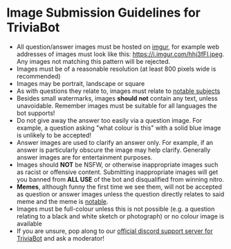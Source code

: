 # Image Submission Guidelines for TriviaBot

* All question/answer images must be hosted on [imgur](https://imgur.com), for example web addresses of images must look like this: https://i.imgur.com/hhj3fFl.jpeg. Any images not matching this pattern will be rejected.
* Images must be of a reasonable resolution (at least 800 pixels wide is recommended)
* Images may be portrait, landscape or square
* As with questions they relate to, images must relate to [notable subjects](https://en.wikipedia.org/wiki/Wikipedia:Notability)
* Besides small watermarks, images **should not** contain any text, unless unavoidable. Remember images must be suitable for all languages the bot supports!
* Do not give away the answer too easily via a question image. For example, a question asking "what colour is this" with a solid blue image is unlikely to be accepted!
* Answer images are used to clarify an answer only. For example, if an answer is particularly obscure the image may help clarify. Generally answer images are for entertainment purposes.
* Images should **NOT** be NSFW, or otherwise inappropriate images such as racist or offensive content. Submitting inappropriate images will get you banned from **ALL USE** of the bot and disqualified from winning nitro.
* **Memes**, although funny the first time we see them, will not be accepted as question or answer images unless the question directly relates to said meme and the meme is [notable](https://en.wikipedia.org/wiki/Wikipedia:Notability).
* Images must be full-colour unless this is not possible (e.g. a question relating to a black and white sketch or photograph) or no colour image is available
* If you are unsure, pop along to our [official discord support server for TriviaBot](https://discord.gg/brainbox) and ask a moderator!
